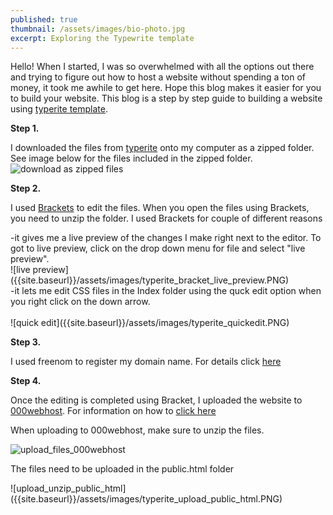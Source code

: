 ```yaml
---
published: true
thumbnail: /assets/images/bio-photo.jpg
excerpt: Exploring the Typewrite template
---
```

Hello!
When I started, I was so overwhelmed with all the options out there and trying to figure out how to host a website without spending a ton of money, it took me awhile to get here. Hope this blog makes it easier for you to build your website. This blog is a step by step guide to building a website using [typerite template](https://www.styleshout.com/free-templates/typerite/).

**Step 1.** 
  
I downloaded the files from [typerite](https://www.styleshout.com/free-templates/typerite/) onto my computer as a zipped folder. See image below for the files included in the zipped folder.
<br>
![download as zipped files]({{site.baseurl}}/assets/images/typerite_downloaded_files_typerite_mycomp.PNG)

**Step 2.** 
 
I used [Brackets](http://brackets.io/) to edit the files. When you open the files using Brackets, you need to unzip the folder. I used Brackets for couple of different reasons
<br>
<div>
-it gives me a live preview of the changes I make right next to the editor. To got to live preview, click on the drop down menu for file and select "live preview". 
</div>
![live preview]({{site.baseurl}}/assets/images/typerite_bracket_live_preview.PNG)
<br>
<div>
-it lets me edit CSS files in the Index folder using the quck edit option when you right click on the down arrow.
</div>
<br>
![quick edit]({{site.baseurl}}/assets/images/typerite_quickedit.PNG)

**Step 3.** 

I used freenom to register my domain name. For details click [here](https://blog.eshani.ml/tools-and-courses-to-set_up-website-edit/ "Domain_name")

**Step 4.** 

Once the editing is completed using Bracket, I uploaded the website to [000webhost](https://www.000webhost.com/). For information on how to [click here](https://blog.eshani.ml/tools-and-courses-to-set_up-website-edit/ "Cname")

When uploading to 000webhost, make sure to unzip the files.

![upload_files_000webhost]({{site.baseurl}}/assets/images/typerite_upload_file_webhost.PNG)

<p class= "notice--danger">
The files need to be uploaded in the public.html folder
</p>
![upload_unzip_public_html]({{site.baseurl}}/assets/images/typerite_upload_public_html.PNG)
